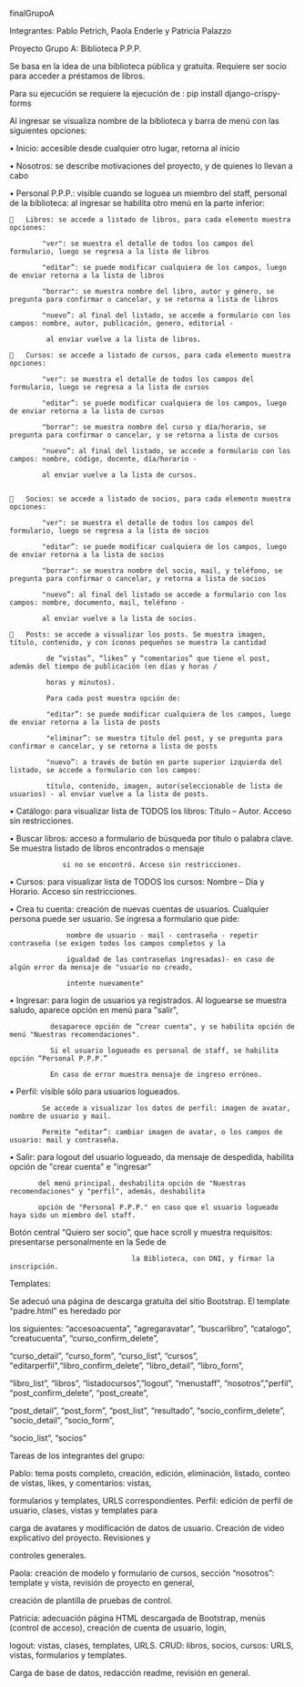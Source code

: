 finalGrupoA

Integrantes: Pablo Petrich, Paola Enderle y Patricia Palazzo

Proyecto Grupo A: Biblioteca P.P.P.

Se basa en la idea de una biblioteca pública y gratuita. Requiere ser socio para acceder a préstamos de libros.

Para su ejecución se requiere la ejecución de : pip install django-crispy-forms

Al ingresar se visualiza nombre de la biblioteca y  barra de menú con las siguientes opciones:

•	Inicio: accesible desde cualquier otro lugar, retorna al inicio

•	Nosotros:  se describe motivaciones del proyecto, y de quienes lo llevan a cabo

•	Personal P.P.P.:  visible cuando se loguea un miembro del staff, personal de la biblioteca: al ingresar se habilita otro menú en la parte inferior:

    	Libros: se accede a listado de libros, para cada elemento muestra opciones:

            "ver": se muestra el detalle de todos los campos del formulario, luego se regresa a la lista de libros

            "editar”: se puede modificar cualquiera de los campos, luego de enviar retorna a la lista de libros

            "borrar": se muestra nombre del libro, autor y género, se pregunta para confirmar o cancelar, y se retorna a lista de libros

            "nuevo”: al final del listado, se accede a formulario con los campos: nombre, autor, publicación, genero, editorial - 
            
             al enviar vuelve a la lista de libros.

    	Cursos: se accede a listado de cursos, para cada elemento muestra opciones:

            "ver": se muestra el detalle de todos los campos del formulario, luego se regresa a la lista de cursos

            "editar”: se puede modificar cualquiera de los campos, luego de enviar retorna a la lista de cursos

            "borrar": se muestra nombre del curso y día/horario, se pregunta para confirmar o cancelar, y se retorna a lista de cursos

            "nuevo”: al final del listado, se accede a formulario con los campos: nombre, código, docente, día/horario -
            
            al enviar vuelve a la lista de cursos.


    	Socios: se accede a listado de socios, para cada elemento muestra opciones:

            "ver": se muestra el detalle de todos los campos del formulario, luego se regresa a la lista de socios

            "editar”: se puede modificar cualquiera de los campos, luego de enviar retorna a la lista de socios

            "borrar": se muestra nombre del socio, mail, y teléfono, se pregunta para confirmar o cancelar, y retorna a lista de socios

            "nuevo”: al final del listado se accede a formulario con los campos: nombre, documento, mail, teléfono - 
            
            al enviar vuelve a la lista de socios.

    	Posts: se accede a visualizar los posts. Se muestra imagen, título, contenido, y con íconos pequeños se muestra la cantidad
    
             de “vistas”, “likes” y “comentarios” que tiene el post, además del tiempo de publicación (en días y horas / 
             
             horas y minutos).

             Para cada post muestra opción de:
         
             "editar”: se puede modificar cualquiera de los campos, luego de enviar retorna a la lista de posts
         
             "eliminar”: se muestra título del post, y se pregunta para confirmar o cancelar, y se retorna a lista de posts
         
             "nuevo”: a través de botón en parte superior izquierda del listado, se accede a formulario con los campos:
             
             título, contenido, imagen, autor(seleccionable de lista de usuarios) - al enviar vuelve a la lista de posts.


•	Catálogo: para visualizar lista de TODOS los libros: Título – Autor. Acceso sin restricciones.

•	Buscar libros: acceso a formulario de búsqueda por título o palabra clave. Se muestra listado de libros encontrados o mensaje

                 si no se encontró. Acceso sin restricciones.

•	Cursos: para visualizar lista de TODOS los cursos: Nombre – Dia y Horario. Acceso sin restricciones.

•	Crea tu cuenta: creación de nuevas cuentas de usuarios. Cualquier persona puede ser usuario. Se ingresa a formulario que pide:

                  nombre de usuario - mail - contraseña - repetir contraseña (se exigen todos los campos completos y la
                  
                  igualdad de las contraseñas ingresadas)- en caso de algún error da mensaje de "usuario no creado, 
                  
                  intente nuevamente"

•	Ingresar: para login de usuarios ya registrados. Al loguearse se muestra saludo, aparece opción en menú para "salir",
            
              desaparece opción de “crear cuenta", y se habilita opción de menú "Nuestras recomendaciones".
              
              Si el usuario logueado es personal de staff, se habilita opción “Personal P.P.P.”
              
              En caso de error muestra mensaje de ingreso erróneo.

•	Perfil: visible sólo para usuarios logueados.

            Se accede a visualizar los datos de perfil: imagen de avatar, nombre de usuario y mail.
            
            Permite “editar”: cambiar imagen de avatar, o los campos de usuario: mail y contraseña.                     


•	Salir: para logout del usuario logueado, da mensaje de despedida, habilita opción de "crear cuenta" e "ingresar" 

           del menú principal, deshabilita opción de "Nuestras recomendaciones" y "perfil", además, deshabilita
           
           opción de "Personal P.P.P." en caso que el usuario logueado haya sido un miembro del staff.        
         

Botón central “Quiero ser socio”, que hace scroll y muestra requisitos: presentarse personalmente en la Sede de

                                  la Biblioteca, con DNI, y firmar la inscripción. 
    
Templates: 

Se adecuó una página de descarga gratuita del sitio Bootstrap. El template  “padre.html” es heredado por

los siguientes: “accesoacuenta”, "agregaravatar", “buscarlibro”, “catalogo”, “creatucuenta”, “curso_confirm_delete”, 

“curso_detail”, “curso_form”, “curso_list”, “cursos”, "editarperfil",“libro_confirm_delete”, “libro_detail”, “libro_form”,

“libro_list”, “libros”, “listadocursos”,”logout”, “menustaff”, “nosotros”,"perfil", “post_confirm_delete”, “post_create”,

“post_detail”, “post_form”, “post_list”, “resultado”, “socio_confirm_delete”, “socio_detail”, “socio_form”,

“socio_list”, “socios”

Tareas de los integrantes del grupo:

Pablo: tema posts completo, creación, edición, eliminación, listado, conteo de vistas, likes, y comentarios:  vistas,

formularios y templates, URLS correspondientes. Perfil: edición de perfil de usuario, clases, vistas y templates para

carga de avatares y modificación de datos de usuario. Creación de video explicativo del proyecto. Revisiones y 

controles generales. 

Paola: creación de modelo y formulario de cursos, sección “nosotros”: template y vista, revisión de proyecto en general,

creación de plantilla de pruebas de control.

Patricia: adecuación página HTML descargada de Bootstrap, menús (control de acceso), creación de cuenta de usuario, login,

logout:  vistas, clases, templates, URLS. CRUD: libros, socios, cursos: URLS, vistas, formularios y templates. 

Carga de base de datos, redacción readme, revisión en general.


